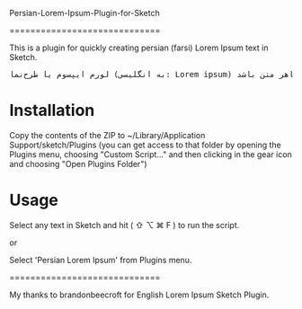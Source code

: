Persian-Lorem-Ipsum-Plugin-for-Sketch

=============================

This is a plugin for quickly creating persian (farsi) Lorem Ipsum text in Sketch.

<pre>
لورم ایپسوم یا طرح‌نما (به انگلیسی: Lorem ipsum) به متنی آزمایشی و بی‌معنی در صنعت چاپ، صفحه‌آرایی و طراحی گرافیک گفته می‌شود. طراح گرافیک از این متن به عنوان عنصری از ترکیب بندی برای پر کردن صفحه و ارایه اولیه شکل ظاهری و کلی طرح سفارش گرفته شده استفاده می نماید، تا از نظر گرافیکی نشانگر چگونگی نوع و اندازه فونت و ظاهر متن باشد.
</pre>

Installation
=============================

Copy the contents of the ZIP to ~/Library/Application Support/sketch/Plugins (you can get access to that folder by opening the Plugins menu, choosing "Custom Script..." and then clicking in the gear icon and choosing "Open Plugins Folder")

Usage
=============================

Select any text in Sketch and hit ( ⇧ ⌥ ⌘ F ) to run the script.

or

Select 'Persian Lorem Ipsum' from Plugins menu.

=============================

My thanks to brandonbeecroft for English Lorem Ipsum Sketch Plugin.
